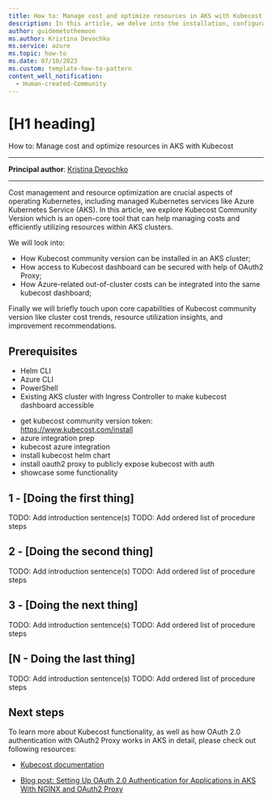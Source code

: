 ```yaml
---
title: How to: Manage cost and optimize resources in AKS with Kubecost
description: In this article, we delve into the installation, configuration, and utilization of a Community version of the Kubecost tool for cost management and resource optimization in Azure Kubernetes Service (AKS) clusters.
author: guidemetothemoon
ms.author: Kristina Devochko
ms.service: azure
ms.topic: how-to
ms.date: 07/10/2023
ms.custom: template-how-to-pattern
content_well_notification: 
  - Human-created-Community
---
```


# [H1 heading]
How to: Manage cost and optimize resources in AKS with Kubecost

---

**Principal author**: [Kristina Devochko](https://learn.microsoft.com/en-us/users/kristinadevochko-7890)

---

Cost management and resource optimization are crucial aspects of operating Kubernetes, including managed Kubernetes services like Azure Kubernetes Service (AKS). In this article, we explore Kubecost Community Version which is an open-core tool that can help managing costs and efficiently utilizing resources within AKS clusters. 

We will look into:

- How Kubecost community version can be installed in an AKS cluster;
- How access to Kubecost dashboard can be secured with help of OAuth2 Proxy;
- How Azure-related out-of-cluster costs can be integrated into the same kubecost dashboard;

Finally we will briefly touch upon core capabilities of Kubecost community version like cluster cost trends, resource utilization insights, and improvement recommendations.

## Prerequisites

- Helm CLI
- Azure CLI
- PowerShell
- Existing AKS cluster with Ingress Controller to make kubecost dashboard accessible

<!-- 4. Task H2s ------------------------------------------------------------------------------

Required: Each major step in completing a task should be represented as an H2 in the article.
These steps should be numbered.
The procedure should be introduced with a brief sentence or two.
Multiple procedures should be organized in H2 level sections.
Procedure steps use ordered lists.

-->
- get kubecost community version token: https://www.kubecost.com/install
- azure integration prep
- kubecost azure integration
- install kubecost helm chart
- install oauth2 proxy to publicly expose kubecost with auth
- showcase some functionality

## 1 - [Doing the first thing]
TODO: Add introduction sentence(s)
TODO: Add ordered list of procedure steps

## 2 - [Doing the second thing]
TODO: Add introduction sentence(s)
TODO: Add ordered list of procedure steps

## 3 - [Doing the next thing]
TODO: Add introduction sentence(s)
TODO: Add ordered list of procedure steps

## [N - Doing the last thing]
TODO: Add introduction sentence(s)
TODO: Add ordered list of procedure steps

## Next steps

To learn more about Kubecost functionality, as well as how OAuth 2.0 authentication with OAuth2 Proxy works in AKS in detail, please check out following resources:

- [Kubecost documentation](https://docs.kubecost.com/install-and-configure/install/getting-started)

- [Blog post: Setting Up OAuth 2.0 Authentication for Applications in AKS With NGINX and OAuth2 Proxy](https://kristhecodingunicorn.com/post/k8s_nginx_oauth)
